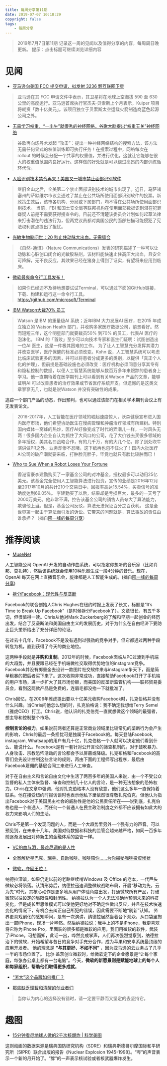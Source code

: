 ```yaml
---
title: 每周分享第11期
date: 2019-07-07 10:18:29
copyright: false
tags: 
    - 每周分享
---
```

>2019年7月7日第11期
记录这一周的见闻以及值得分享的内容，每周周日晚更新。
提示：点击标题可继续浏览详细内容

# 见闻
- [亚马逊向美国 FCC 提交申请，拟发射 3236 颗互联网卫星](https://readhub.cn/topic/7O4FnKeKNiL)

> 亚马逊在其 FCC 申请文件中表示，其卫星将在地球上空海拔 590 至 630 公里的高度运行。亚马逊首席执行官杰夫·贝索斯上个月表示，Kuiper 项目将耗资「数十亿美元」。该项目独立于贝索斯太空运载火箭制造商蓝色起源公司之外。

- [无需学习权重，“一出生”就很秀的神经网络，谷歌大脑提出“权重无关”神经网络](https://mp.weixin.qq.com/s/NezjvQPp6RZRy3eo_rCj9Q)

> 谷歌再向炼丹术发起 “攻击”：提出一种神经网络结构的搜索方法，该方法无需任何显式的权值训练即可执行任务！在搜索过程中，网络每次在 rollout 的时候会分配一个共享的权重值，并进行优化，这就让它能够在很大的权重值范围内良好运行。这样做的好处就是可以绕过高昂的内部训练循环代价。

- [人脸识别技术禁令再来！美国又一城市禁止面部识别软件](https://mp.weixin.qq.com/s/0T8mZ2PdbpNYNjivFtLCoQ)

> 继旧金山之后，全美第二个禁止面部识别技术的城市出现了。近日，马萨诸塞州的萨默维尔市议会通过了禁止在公共场所使用面部识别软件的投票。新政策生效后，该市各机构、分局或下属部门，均不得在公共场所使用面部识别技术。
> 当前，FBI 和国土安全局等联邦机构在使用面部数据识别潜在犯罪嫌疑人前是不需要获得搜查令的。目前还不清楚该委员会计划如何起草法律来打击潜在的违法行为，但两党议员都对美国公民的面部扫描可能侵犯了宪法权利这点提出了担忧。

- [光敏生物胶问世：20 秒止住动脉大出血，无需缝合](https://mp.weixin.qq.com/s/FPLl3-BLZwGaFSv2cMVZrw)

> 《自然-通讯》（Nature Communications）发表的研究描述了一种可以让动脉和心脏创口闭合的光敏胶粘剂，该材料能快速止住高压大出血，且安全可降解，无不良反应，其效果已经在猪身上得到了证实，有望将来应用到临床。

- [微软最爽命令行工具发布！](https://mp.weixin.qq.com/s/YYzvi4FXwwCK7Hk-TwZ8kA)

> 如果你已经迫不及待地想要试试Terminal，可以通过下面的GitHub链接，下载、构建和运行这一命令行工具。https://github.com/microsoft/Terminal

- [IBM Watson大裁70% 员工](https://mp.weixin.qq.com/s/1LWlIJBScOl0ZmFYCZDbmQ)

> Watson 是IBM 的重量级AI 系统；近年IBM 大力发展AI 医疗，在2015 年成立独立的 Watson Health 部门，并收购多家医疗数据公司，前景看好。然而短短三年，这个明星部门就要裁员50% 到70% 的员工，代表AI 医疗的泡沫化。
> IBM 的「首败」至少可以向技术专家和医生们证明：试图创造出一位AI 医生，这是一件极其困难的工作。
> 为了让人工智慧充分发挥其潜力并改变医学，医疗保健的标准必须改变。Kohn 说，人工智慧系统可以考虑比临床试验更多的因素，并可以将患者分成更多的类别，以提供「真正个人化的护理」，但前提是基础设施也必须改变：医疗机构必须同意分享其专有和隐私控制的数据，以便人工智慧系统能够从数百万多年来跟踪的患者身上学习。他一直期待着在医学期刊上可以看到有关Watson 产品的文章，能够证明AI 可以改善患者的治疗效果或节省医疗系统开支。但遗憾的是这类文章寥寥无几，也就是说Watson 并没有突破性的成果。

追踪一个部门产品的动态，作出预判，也可以通过该部门在相关学术期刊会议上有无发表论文。

> 2016-2017年，人工智能在医疗领域的崛起速度惊人，沃森健康宣布进入国内医疗市场，他们希望协助医生在慢病管理和肿瘤治疗领域有所建树。特别国内媒体一窝蜂的热炒，医疗AI好像变成了时代的弄潮儿一样，一时风头无两！很多国内企业自认为抓住了大风口的公司，花了大价钱去买很多领域的多年授权，美其名曰战略合作，有的几千万，有的大几个亿，除了到处吹牛演讲做PR之外，业务却惨不忍睹，这下纸再也包不住火了！国内大批医疗AI公司的破产潮就要来临，打肿脸充胖子，毕竟也就只有脸比较肿而已！

- [Who to Sue When a Robot Loses Your Fortune](https://www.bloomberg.com/news/articles/2019-05-06/who-to-sue-when-a-robot-loses-your-fortune)

> 香港富豪李建勤购买了一家基金公司的对冲基金，授权最多可以动用25亿美元。该基金完全使用人工智能算法进行投资，宣传的业绩是2016年12月至2017年10月的共计210个交易日中，回报率高达15.54%，买卖信号的准确度达到69.05%。
李建勤买了以后，结果却是亏损巨大，最多的一天亏了2000万美元。他非常不满，控告该基金公司的销售人员夸大了算法能力，欺骗他上当。但是，基金公司反驳，算法无法保证百分之百获利。
这是全世界第一起由于算法而引发的诉讼。它带来的问题就是，算法事故的责任由谁承担？（摘自[阮一峰的每周分享](http://www.ruanyifeng.com/blog/2019/07/weekly-issue-63.html)）

# 推荐阅读
- [MuseNet](https://openai.com/blog/musenet/)

人工智能公司 OpenAI 开发的自动作曲系统，可以指定你想听的音乐家（比如肖邦、莫扎特），然后该系统就会使用10种乐器生成一段4分钟的音乐。现在，OpenAI 每天在网上直播音乐会，旋律都是人工智能生成的。(摘自[阮一峰的每周分享](http://www.ruanyifeng.com/blog/2019/05/weekly-issue-57.html))

- [拆分Facebook：现代性与反垄断](https://mp.weixin.qq.com/s/cNMmSogpxxuV1jxr82pOkw)

Facebook的联合创始人Chris Hughes在纽约时报上发表了长文，标题是“It’s Time to Break Up Facebook”（是时候拆分Facebook了）。文章很长，有五千多词，但很值得一读。Chris从他对Mark Zuckerberg的了解和早期一起创业的经历出发，结合了反垄断法和美国自由主义的发展历史，对于为什么在自由经济下要防止巨头垄断给出了充分详细的论证。

在过去十几年，Facebook不是没有遇到过强劲的竞争对手，但它都通过两种手段转危为机，直到获得了今天的商业地位。

这两种手段就是**并购和复制**。2012年的时候，Facebook面临从PC过渡到手机端的大趋势，并且要跟已经在手机端做社交取得优势地位的instagram竞争。Facebook并没有掷重金去设计一款图片社交软件来与instagram争天下，而是简单粗暴的把后者买下来了。这次收购非常成功，直接帮助Facebook打开了手机端的用户市场，进一步扩大了其市场份额，而美国的反垄断监管机构——联邦贸易委员会，看到这两款产品是免费的，连眉毛都没抬一下就批准了。

Chris回忆，在2006年雅虎提出要以十亿美元收购Facebook时，扎克伯格并没有什么兴趣。当Chris问他怎么想的时，扎克伯格说：我不确定我想给Terry Semel（雅虎CEO）打工。Chris说，他认识的扎克伯克一直就想做这个领域的最强者，想主导和控制整个市场。

**控制言论的权力**。如果说前两者还算是正常商业领域里比较常见的垄断行为会产生的影响，Chris的最后一条担忧可是独属于Facebook的。每天登陆Facebook, instagram, Whatsapp的用户有几十亿，扎克伯格一个人就可以决定他们看到什么、能说什么。Facebook是有一套针对公开言论的筛查机制的。对于鼓吹暴力、人身攻击、宗教恐怖活动的言论都会予以屏蔽或降级。扎克布格和Facebook的高管们会先设计控制这些言论的规则，再由下面的工程师写出程序，最后由Facebook雇佣的基层合同工来进行人工审查。

对于在自由主义和言论自由文化中生活了两百多年的美国人来说，由一个不受公众监督的私人主体来监督、审查和控制几十亿人的言论，是一种无法想象的恐怖权力。Chris在文章中强调，他对扎克伯格本人没有敌意，他们这么多年一直保持着联系。他在接受纽约时报访谈时也表示他私下里依然很尊敬扎克伯克，但他认为指出Facebook对于美国民主社会的威胁性是他的公民责任所在——说到底，扎克伯格也是一个普通人，而任何一个普通人在民主政治制度之外都不应该拥有如此大的权力来影响人们的生活。

Chris不是第一个发现问题的人，而是一个大趋势里另外一个强有力的声音。可以预见到，在未来十几年，美国对待数据和科技的监管会越来越严格，如同一百多年前逐渐发展出对待新生的金融体系的监管一样。

- [VC的血与泪，最难尽调的是人性](https://m.pedaily.cn/news/412903)

- [全案解析星巴克、瑞幸、自助咖啡、咖啡陪你……为你揭秘咖啡投资惨状](https://mp.weixin.qq.com/s/pS8K1JU-4751sV9R1HxscQ)

- [微软，夺回王位！](https://mp.weixin.qq.com/s/FYuPRoVKoo7iRWyQbB_X9g)

纳德拉深谙，如果仍走以前的老路继续啃Windows 及 Office 的老本，一代巨头微软必将陨落。认清形势后，纳德拉迅速调整微软战略布局，开启“移动为先，云为先”时代，其核心动作是更多地从用户体验角度出发，打通微软所有产品，打破微软以往设定的局限性和封闭性。
纳德拉认为一个人无法准确地预测未来的科技变化，但是成长型思维模式可以使他更好地对不确定性做出反应，并且在技术快速变化的情况下，有机会去纠正自己所犯的错误，因此需要不断地“刷新”认知。
外界更具戏剧化的感知瞬间，是有一次演讲，纳德拉居然当着台下观众，从口袋里掏出一部iPhone，现场一片哗然。然后纳德拉说：我手上的不是iPhone，我更喜欢将它称为iPhone Pro，里面装的很多都是微软的应用，我们用微软的软件，武装了iPhone。可想而知，此话一出，哗然变成掌声，人们再次强烈觉察到，纳德拉治下的微软，开始希望与昔日的竞争对手充分合作，成为苹果和安卓系统最顶级的应用开发者。
他的理念是 **“与其更好、不如不同”** ，因为亚马逊的云业务占了几乎一半的市场位置了。
比尔·盖茨创立微软时，给微软定下的企业愿景是“让每个家庭，每张办公桌上都有一台电脑”。今天，**微软的新愿景则是赋能地球上的每个人和每家组织，帮助他们取得更多成就**。

- [“浙大”这个品牌如何推广？](https://mp.weixin.qq.com/s/fAlwxrlzvTd4zpeZqgRwhg)

- [那些缺乏理智和清醒的创业者们](https://mp.weixin.qq.com/s/VfPtzpUKo2FxfTrjgFw8fQ)

> 当你认为内心的选择没有错时，请一定要平静而又坚定的去坚持它。

# 趣图
- [15分钟看尽地球人做的2千次核爆炸 | 科学美图](https://mp.weixin.qq.com/s/ymaclgYnvw9NCk9LuO-74w)

这则动画的数据来源是瑞典国防研究机构（SDRE）和瑞典斯德哥尔摩国际和平研究所（SIPRI）联合出版的报告《Nuclear Explosion 1945-1998》。“哔”的声音表示一个新的月开始了。“胖”的一声表示核试验或者核武器爆炸发生。